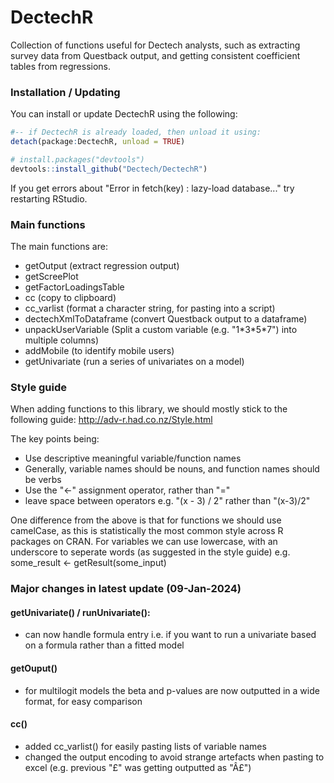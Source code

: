 # DectechR

Collection of functions useful for Dectech analysts, such as extracting survey data from Questback output, and getting consistent coefficient tables from regressions.


### Installation / Updating

You can install or update DectechR using the following:

```r
#-- if DectechR is already loaded, then unload it using:
detach(package:DectechR, unload = TRUE)

# install.packages("devtools")
devtools::install_github("Dectech/DectechR")
```

If you get errors about "Error in fetch(key) : lazy-load database..." try restarting RStudio.

### Main functions

The main functions are:

* getOutput (extract regression output)
* getScreePlot
* getFactorLoadingsTable
* cc (copy to clipboard)
* cc_varlist (format a character string, for pasting into a script)
* dectechXmlToDataframe (convert Questback output to a dataframe)
* unpackUserVariable (Split a custom variable (e.g. "1\*3\*5\*7") into multiple columns)
* addMobile (to identify mobile users)
* getUnivariate (run a series of univariates on a model)

### Style guide

When adding functions to this library, we should mostly stick to the following guide: http://adv-r.had.co.nz/Style.html

The key points being:

* Use descriptive meaningful variable/function names
* Generally, variable names should be nouns, and function names should be verbs
* Use the "<-" assignment operator, rather than "="
* leave space between operators e.g. "(x - 3) / 2" rather than "(x-3)/2"

One difference from the above is that for functions we should use camelCase, as this is statistically the most common style across R packages on CRAN. 
For variables we can use lowercase, with an underscore to seperate words (as suggested in the style guide) 
    e.g. some_result <- getResult(some_input)


### Major changes in latest update (09-Jan-2024)

#### getUnivariate() / runUnivariate():
- can now handle formula entry i.e. if you want to run a univariate based on a formula rather than a fitted model

#### getOuput()
- for multilogit models the beta and p-values are now outputted in a wide format, for easy comparison

#### cc()
- added cc_varlist() for easily pasting lists of variable names
- changed the output encoding to avoid strange artefacts when pasting to excel (e.g. previous "£" was getting outputted as "Â£")
